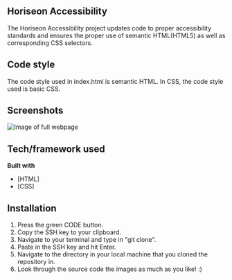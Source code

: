 ## Horiseon Accessibility

The Horiseon Accessibility project updates code to proper accessibility standards and ensures the proper use of semantic HTML(HTML5) as well as corresponding CSS selectors.

## Code style

The code style used in index.html is semantic HTML. In CSS, the code style used is basic CSS.

## Screenshots

![Image of full webpage](https://user-images.githubusercontent.com/47644455/128220922-9762b5e3-a87f-4068-94dd-4a197df30948.png)

## Tech/framework used

<b>Built with</b>

- [HTML]
- [CSS]

## Installation

1. Press the green CODE button.
2. Copy the SSH key to your clipboard.
3. Navigate to your terminal and type in "git clone".
4. Paste in the SSH key and hit Enter.
5. Navigate to the directory in your local machine that you cloned the repository in.
6. Look through the source code the images as much as you like! :)
